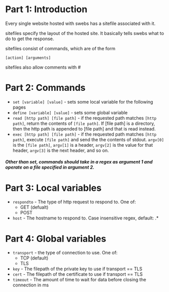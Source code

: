 # Part 1: Introduction
Every single website hosted with swebs has a sitefile associated with it.

sitefiles specify the layout of the hosted site. It basically tells swebs what to do to get the response.

sitefiles consist of commands, which are of the form

```[action] [arguments]```

sitefiles also allow comments with #

# Part 2: Commands

* ```set [variable] [value]``` - sets some local variable for the following pages
* ```define [variable] [value]``` - sets some global variable
* ```read [http path] [file path]``` - if the requested path matches ```[http path]```, return the contents of ```[file path]```. If [file path] is a directory, then the http path is appended to [file path] and that is read instead.
* ```exec [http path] [file path]``` - if the requested path matches ```[http path]```, execute ```[file path]``` and send the the contents of stdout. ```argv[0]``` is the ```[file path]```, ```argv[1]``` is a header, ```argv[2]``` is the value for that header, ```argv[3]``` is the next header, and so on.

##### Other than set, commands should take in a regex as argument 1 and operate on a file specified in argument 2.

# Part 3: Local variables

* ```respondto``` - The type of http request to respond to. One of:
	* GET (defualt)
	* POST
* ```host``` - The hostname to respond to. Case insensitive regex, default: .*

# Part 4: Global variables

* ```transport``` - the type of connection to use. One of:
	* TCP (default)
	* TLS
* ```key``` - The filepath of the private key to use if transport == TLS
* ```cert``` - The filepath of the certificate to use if transport == TLS
* ```timeout``` - The amount of time to wait for data before closing the connection in ms
